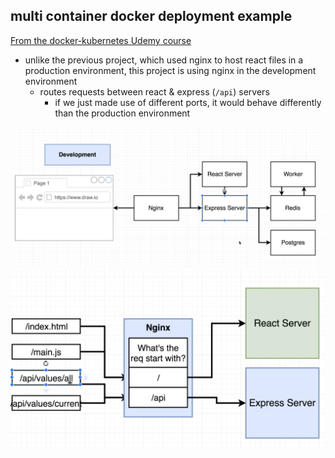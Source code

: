 ## multi container docker deployment example

[From the docker-kubernetes Udemy course](https://www.udemy.com/docker-and-kubernetes-the-complete-guide)

- unlike the previous project, which used nginx to host react files in a production environment, this project is using nginx in the development environment
  - routes requests between react & express (`/api`) servers
    - if we just made use of different ports, it would behave differently than the production environment

![](./readme_images/architecture.png)
![](./readme_images/nginx_routes.png)
